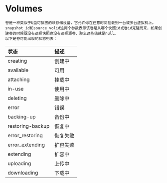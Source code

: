 # Volumes
    卷是一种类似于U盘可插拔的块存储设备，它允许你在任意时间挂载到一台或多台虚拟机上。
    snapshot_id和source_volid这两个参数表示该卷是从哪个快照id或卷id克隆而来，如果创建卷的时候既没有选择快照也没有选择源卷，那么这些值就是null。
    以下是卷可能出现的状态列表：
|状态|描述|
|:---|:---|
|creating|创建中|
|available|可用|
|attaching|挂载中|
|in-use|使用中|
|deleting|删除中|
|error|错误|
|backing-up|备份中|
|restoring-backup|恢复中|
|error_restoring|恢复失败|
|error_extending|扩容失败|
|extending|扩容中|
|uploading|上传中|
|downloading|下载中|